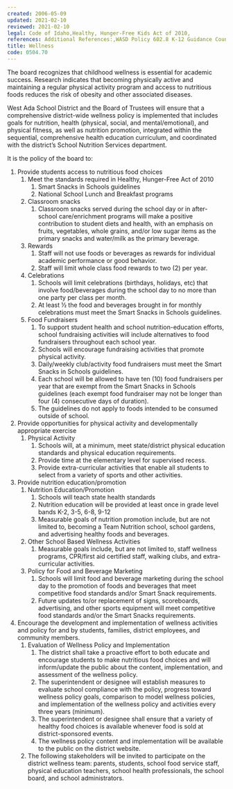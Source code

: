 ```yaml
---
created: 2006-05-09
updated: 2021-02-10
reviewed: 2021-02-10
legal: Code of Idaho,Healthy, Hunger-Free Kids Act of 2010,
references: Additional References:,WASD Policy 602.8 K-12 Guidance Counseling Programs,WASD Policy 602.4 Health Education
title: Wellness
code: 0504.70
---
```



The board recognizes that childhood wellness is essential for academic success. Research indicates that becoming physically active and maintaining a regular physical activity program and access to nutritious foods reduces the risk of obesity and other associated diseases.

West Ada School District and the Board of Trustees will ensure that a comprehensive district-wide wellness policy is implemented that includes goals for nutrition, health (physical, social, and mental/emotional), and physical fitness, as well as nutrition promotion, integrated within the sequential, comprehensive health education curriculum, and coordinated with the district’s School Nutrition Services department.

It is the policy of the board to:

1. Provide students access to nutritious food choices
    1. Meet the standards required in Healthy, Hunger-Free Act of 2010
        1. Smart Snacks in Schools guidelines
        1. National School Lunch and Breakfast programs
    1. Classroom snacks
        1. Classroom snacks served during the school day or in after-school care/enrichment programs will make a positive contribution to student diets and health, with an emphasis on fruits, vegetables, whole grains, and/or low sugar items as the primary snacks and water/milk as the primary beverage.
    1. Rewards
        1. Staff will not use foods or beverages as rewards for individual academic performance or good     behavior.
        1. Staff will limit whole class food rewards to two (2) per year.
    1. Celebrations
        1. Schools will limit celebrations (birthdays, holidays, etc) that involve food/beverages during the school day to no more than one party per class per month.
        1. At least ½ the food and beverages brought in for monthly celebrations must meet the Smart Snacks in Schools guidelines.
    1. Food Fundraisers
        1. To support student health and school nutrition-education efforts, school fundraising activities will         include alternatives to food fundraisers throughout each school year.
        1. Schools will encourage fundraising activities that promote physical activity.
        1. Daily/weekly club/activity food fundraisers must meet the Smart Snacks in Schools guidelines.
        1. Each school will be allowed to have ten (10) food fundraisers per year that are exempt from the         Smart Snacks in Schools guidelines (each exempt food fundraiser may not be longer than four (4)         consecutive days of duration).
        1. The guidelines do not apply to foods intended to be consumed outside of school.
1. Provide opportunities for physical activity and developmentally appropriate exercise
    1. Physical Activity
        1. Schools will, at a minimum, meet state/district physical education standards and physical education         requirements.
        1. Provide time at the elementary level for supervised recess.
        1. Provide extra-curricular activities that enable all students to select from a variety of sports and other activities.
1. Provide nutrition education/promotion
    1. Nutrition Education/Promotion
        1. Schools will teach state health standards
        1. Nutrition education will be provided at least once in grade level bands K-2, 3-5, 6-8, 9-12
        1. Measurable goals of nutrition promotion include, but are not limited to, becoming a Team         Nutrition school, school gardens, and advertising healthy foods and beverages.
    1. Other School Based Wellness Activities
        1. Measurable goals include, but are not limited to, staff wellness programs, CPR/first aid certified         staff, walking clubs, and extra-curricular activities.
    1. Policy for Food and Beverage Marketing
        1. Schools will limit food and beverage marketing during the school day to the promotion of foods         and beverages that meet competitive food standards and/or Smart Snack requirements.
        1. Future updates to/or replacement of signs, scoreboards, advertising, and other sports equipment         will meet competitive food standards and/or the Smart Snacks requirements.
1. Encourage the development and implementation of wellness activities and policy for and by students, families, district employees, and community members.
    1. Evaluation of Wellness Policy and Implementation
        1. The district shall take a proactive effort to both educate and encourage students to make         nutritious food choices and will inform/update the public about the content, implementation, and         assessment of the wellness policy.
        1. The superintendent or designee will establish measures to evaluate school compliance with the         policy, progress toward wellness policy goals, comparison to model wellness policies, and         implementation of the wellness policy and activities every three years (minimum).
        1. The superintendent or designee shall ensure that a variety of healthy food choices is available         whenever food is sold at district-sponsored events.
        1. The wellness policy content and implementation will be available to the public on the district         website.
    1. The following stakeholders will be invited to participate on the district wellness team: parents, students,     school food service staff, physical education teachers, school health professionals, the school board, and     school administrators.
